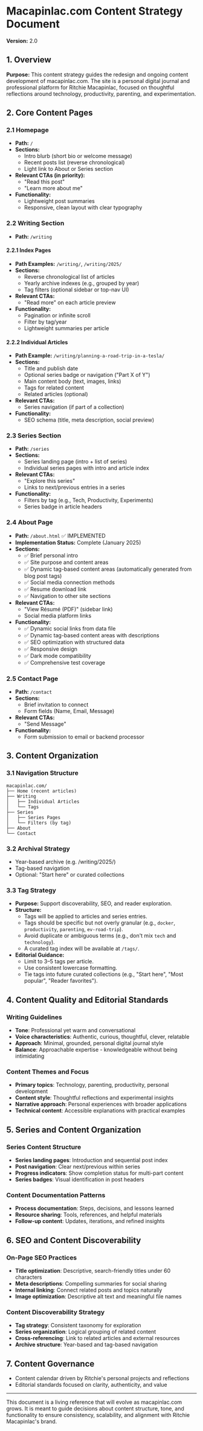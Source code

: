 # Macapinlac.com Content Strategy Document

**Version:** 2.0

## 1. Overview

**Purpose:** This content strategy guides the redesign and ongoing content development of macapinlac.com. The site is a personal digital journal and professional platform for Ritchie Macapinlac, focused on thoughtful reflections around technology, productivity, parenting, and experimentation.

## 2. Core Content Pages

### 2.1 Homepage

* **Path:** `/`
* **Sections:**
  * Intro blurb (short bio or welcome message)
  * Recent posts list (reverse chronological)
  * Light link to About or Series section
* **Relevant CTAs (in priority):**
  * "Read this post"
  * "Learn more about me"
* **Functionality:**
  * Lightweight post summaries
  * Responsive, clean layout with clear typography

### 2.2 Writing Section

* **Path:** `/writing`

#### 2.2.1 Index Pages

* **Path Examples:** `/writing/`, `/writing/2025/`
* **Sections:**
  * Reverse chronological list of articles
  * Yearly archive indexes (e.g., grouped by year)
  * Tag filters (optional sidebar or top-nav UI)
* **Relevant CTAs:**
  * "Read more" on each article preview
* **Functionality:**
  * Pagination or infinite scroll
  * Filter by tag/year
  * Lightweight summaries per article

#### 2.2.2 Individual Articles

* **Path Example:** `/writing/planning-a-road-trip-in-a-tesla/`
* **Sections:**
  * Title and publish date
  * Optional series badge or navigation ("Part X of Y")
  * Main content body (text, images, links)
  * Tags for related content
  * Related articles (optional)
* **Relevant CTAs:**
  * Series navigation (if part of a collection)
* **Functionality:**
  * SEO schema (title, meta description, social preview)

### 2.3 Series Section

* **Path:** `/series`
* **Sections:**
  * Series landing page (intro + list of series)
  * Individual series pages with intro and article index
* **Relevant CTAs:**
  * "Explore this series"
  * Links to next/previous entries in a series
* **Functionality:**
  * Filters by tag (e.g., Tech, Productivity, Experiments)
  * Series badge in article headers

### 2.4 About Page

* **Path:** `/about.html` ✅ IMPLEMENTED
* **Implementation Status:** Complete (January 2025)
* **Sections:**
  * ✅ Brief personal intro
  * ✅ Site purpose and content areas
  * ✅ Dynamic tag-based content areas (automatically generated from blog post tags)
  * ✅ Social media connection methods
  * ✅ Resume download link
  * ✅ Navigation to other site sections
* **Relevant CTAs:**
  * "View Résumé (PDF)" (sidebar link)
  * Social media platform links
* **Functionality:**
  * ✅ Dynamic social links from data file
  * ✅ Dynamic tag-based content areas with descriptions
  * ✅ SEO optimization with structured data
  * ✅ Responsive design
  * ✅ Dark mode compatibility
  * ✅ Comprehensive test coverage

### 2.5 Contact Page

* **Path:** `/contact`
* **Sections:**
  * Brief invitation to connect
  * Form fields (Name, Email, Message)
* **Relevant CTAs:**
  * "Send Message"
* **Functionality:**
  * Form submission to email or backend processor

## 3. Content Organization

### 3.1 Navigation Structure

```
macapinlac.com/
├── Home (recent articles)
├── Writing
│   ├── Individual Articles
│   └── Tags
├── Series
│   ├── Series Pages
│   └── Filters (by tag)
├── About
└── Contact
```

### 3.2 Archival Strategy

* Year-based archive (e.g. /writing/2025/)
* Tag-based navigation
* Optional: "Start here" or curated collections

### 3.3 Tag Strategy

* **Purpose:** Support discoverability, SEO, and reader exploration.
* **Structure:**
  * Tags will be applied to articles and series entries.
  * Tags should be specific but not overly granular (e.g., `docker`, `productivity`, `parenting`, `ev-road-trip`).
  * Avoid duplicate or ambiguous terms (e.g., don't mix `tech` and `technology`).
  * A curated tag index will be available at `/tags/`.
* **Editorial Guidance:**
  * Limit to 3–5 tags per article.
  * Use consistent lowercase formatting.
  * Tie tags into future curated collections (e.g., "Start here", "Most popular", "Reader favorites").

## 4. Content Quality and Editorial Standards

### Writing Guidelines
- **Tone**: Professional yet warm and conversational
- **Voice characteristics**: Authentic, curious, thoughtful, clever, relatable
- **Approach**: Minimal, grounded, personal digital journal style
- **Balance**: Approachable expertise - knowledgeable without being intimidating

### Content Themes and Focus
- **Primary topics**: Technology, parenting, productivity, personal development
- **Content style**: Thoughtful reflections and experimental insights
- **Narrative approach**: Personal experiences with broader applications
- **Technical content**: Accessible explanations with practical examples

## 5. Series and Content Organization

### Series Content Structure
- **Series landing pages**: Introduction and sequential post index
- **Post navigation**: Clear next/previous within series
- **Progress indicators**: Show completion status for multi-part content
- **Series badges**: Visual identification in post headers

### Content Documentation Patterns
- **Process documentation**: Steps, decisions, and lessons learned
- **Resource sharing**: Tools, references, and helpful materials
- **Follow-up content**: Updates, iterations, and refined insights

## 6. SEO and Content Discoverability

### On-Page SEO Practices
- **Title optimization**: Descriptive, search-friendly titles under 60 characters
- **Meta descriptions**: Compelling summaries for social sharing
- **Internal linking**: Connect related posts and topics naturally
- **Image optimization**: Descriptive alt text and meaningful file names

### Content Discoverability Strategy
- **Tag strategy**: Consistent taxonomy for exploration
- **Series organization**: Logical grouping of related content
- **Cross-referencing**: Link to related articles and external resources
- **Archive structure**: Year-based and tag-based navigation

## 7. Content Governance

* Content calendar driven by Ritchie's personal projects and reflections
* Editorial standards focused on clarity, authenticity, and value

---

This document is a living reference that will evolve as macapinlac.com grows. It is meant to guide decisions about content structure, tone, and functionality to ensure consistency, scalability, and alignment with Ritchie Macapinlac's brand.